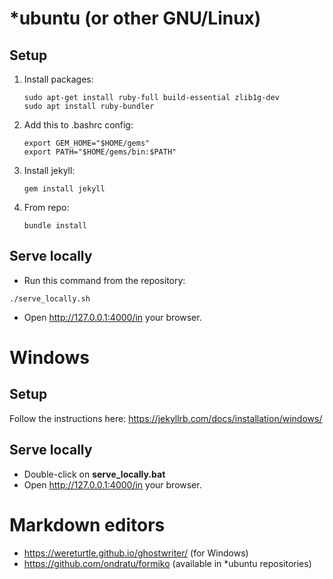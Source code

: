 *ubuntu (or other GNU/Linux)
============================

Setup
-----

1. Install packages:

    ```
    sudo apt-get install ruby-full build-essential zlib1g-dev
    sudo apt install ruby-bundler
    ```

1. Add this to .bashrc config:

    ```
    export GEM_HOME="$HOME/gems"
    export PATH="$HOME/gems/bin:$PATH"
    ```

1. Install jekyll:    
    ```
    gem install jekyll
    ```

1. From repo:

    ```
    bundle install
    ```
    
Serve locally
-------------

* Run this command from the repository:
```
./serve_locally.sh
```
* Open http://127.0.0.1:4000/in your browser.

Windows
=======
Setup
-----
Follow the instructions here: https://jekyllrb.com/docs/installation/windows/

Serve locally
-------------
* Double-click on **serve_locally.bat**
* Open http://127.0.0.1:4000/in your browser.

Markdown editors
================
* https://wereturtle.github.io/ghostwriter/ (for Windows)
* https://github.com/ondratu/formiko (available in *ubuntu repositories)
